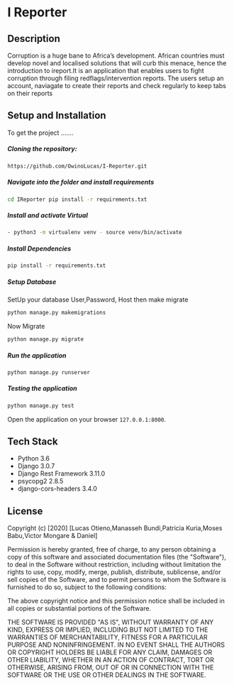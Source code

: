# I Reporter
## Description
Corruption is a huge bane to Africa’s development. African countries must develop novel and localised solutions that will curb this menace, hence the introduction to ireport.It is an application that enables users to fight corruption through filing redflags/intervention reports. The users setup an account, naviagate to create their reports and check regularly to keep tabs on their reports




## Setup and Installation

To get the project .......

##### Cloning the repository:

```bash
https://github.com/OwinoLucas/I-Reporter.git
```

##### Navigate into the folder and install requirements

```bash
cd IReporter pip install -r requirements.txt
```

##### Install and activate Virtual

```bash
- python3 -m virtualenv venv - source venv/bin/activate
```

##### Install Dependencies

```bash
pip install -r requirements.txt
```

##### Setup Database

SetUp your database User,Password, Host then make migrate

```bash
python manage.py makemigrations 
```

Now Migrate

```bash
python manage.py migrate
```

##### Run the application

```bash
python manage.py runserver
```

##### Testing the application

```bash
python manage.py test
```

Open the application on your browser `127.0.0.1:8000`.
## Tech Stack
* Python 3.6
* Django 3.0.7
* Django Rest Framework 3.11.0
* psycopg2 2.8.5
* django-cors-headers 3.4.0
## License
Copyright (c) [2020] [Lucas Otieno,Manasseh Bundi,Patricia Kuria,Moses Babu,Victor Mongare & Daniel]

Permission is hereby granted, free of charge, to any person obtaining a copy
of this software and associated documentation files (the "Software"), to deal
in the Software without restriction, including without limitation the rights
to use, copy, modify, merge, publish, distribute, sublicense, and/or sell
copies of the Software, and to permit persons to whom the Software is
furnished to do so, subject to the following conditions:

The above copyright notice and this permission notice shall be included in all
copies or substantial portions of the Software.

THE SOFTWARE IS PROVIDED "AS IS", WITHOUT WARRANTY OF ANY KIND, EXPRESS OR
IMPLIED, INCLUDING BUT NOT LIMITED TO THE WARRANTIES OF MERCHANTABILITY,
FITNESS FOR A PARTICULAR PURPOSE AND NONINFRINGEMENT. IN NO EVENT SHALL THE
AUTHORS OR COPYRIGHT HOLDERS BE LIABLE FOR ANY CLAIM, DAMAGES OR OTHER
LIABILITY, WHETHER IN AN ACTION OF CONTRACT, TORT OR OTHERWISE, ARISING FROM,
OUT OF OR IN CONNECTION WITH THE SOFTWARE OR THE USE OR OTHER DEALINGS IN THE
SOFTWARE.